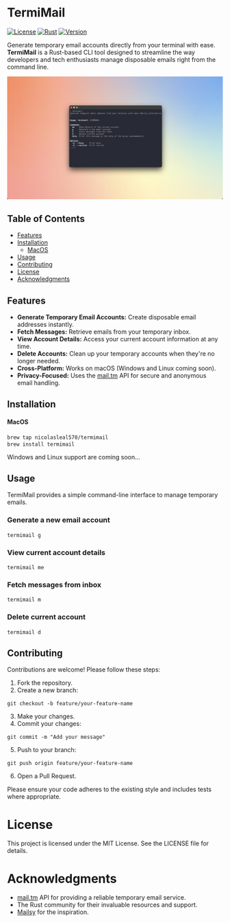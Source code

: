 # TermiMail

[![License](https://img.shields.io/badge/license-MIT-blue.svg)](LICENSE)
[![Rust](https://img.shields.io/badge/Rust-Edition%202021-blue.svg?logo=rust)](https://www.rust-lang.org)
[![Version](https://img.shields.io/badge/version-0.1.0-blue.svg)](https://github.com/nicolasleal570/termimail/releases)

Generate temporary email accounts directly from your terminal with ease. **TermiMail** is a Rust-based CLI tool designed to streamline the way developers and tech enthusiasts manage disposable emails right from the command line.

![Termimail UI](https://raw.githubusercontent.com/nicolasleal570/termimail/main/assets/example_1.png)

## Table of Contents

- [Features](#features)
- [Installation](#installation)
  - [MacOS](#macos)
- [Usage](#usage)
- [Contributing](#contributing)
- [License](#license)
- [Acknowledgments](#acknowledgments)

## Features

- **Generate Temporary Email Accounts:** Create disposable email addresses instantly.
- **Fetch Messages:** Retrieve emails from your temporary inbox.
- **View Account Details:** Access your current account information at any time.
- **Delete Accounts:** Clean up your temporary accounts when they're no longer needed.
- **Cross-Platform:** Works on macOS (Windows and Linux coming soon).
- **Privacy-Focused:** Uses the [mail.tm](https://docs.mail.tm/) API for secure and anonymous email handling.

## Installation

#### MacOS
```console
brew tap nicolasleal570/termimail
brew install termimail
```

Windows and Linux support are coming soon... 

## Usage 
TermiMail provides a simple command-line interface to manage temporary emails.

### Generate a new email account
```console
termimail g
```

### View current account details
```console
termimail me
```

### Fetch messages from inbox
```console
termimail m
```

### Delete current account
```console
termimail d
```

## Contributing
Contributions are welcome! Please follow these steps:

1. Fork the repository.
2. Create a new branch:
```console 
git checkout -b feature/your-feature-name
```
3. Make your changes.
4. Commit your changes:
```console 
git commit -m "Add your message"
```
5. Push to your branch:
```console 
git push origin feature/your-feature-name
```
6. Open a Pull Request.

Please ensure your code adheres to the existing style and includes tests where appropriate.

# License
This project is licensed under the MIT License. See the LICENSE file for details.

# Acknowledgments
- [mail.tm](https://mail.tm/en/) API for providing a reliable temporary email service.
- The Rust community for their invaluable resources and support.
- [Mailsy](https://github.com/BalliAsghar/Mailsy) for the inspiration.
